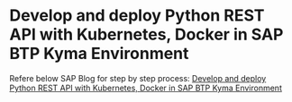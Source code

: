 # Develop and deploy Python REST API with Kubernetes, Docker in SAP BTP Kyma Environment

Refere below SAP Blog for step by step process:
[Develop and deploy Python REST API with Kubernetes, Docker in SAP BTP Kyma Environment](https://blogs.sap.com/2022/08/08/develop-and-deploy-python-rest-api-with-kubernetes-docker-in-sap-btp-kyma-environment/)

 